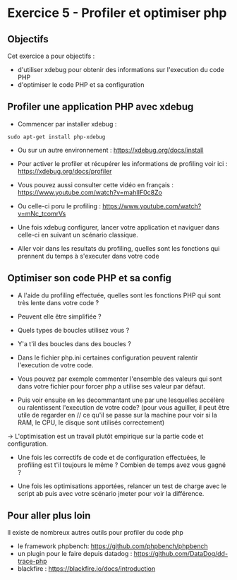 # Exercice 5 - Profiler et optimiser php

## Objectifs

Cet exercice a pour objectifs : 
* d'utiliser xdebug pour obtenir des informations sur l'execution du code PHP
* d'optimiser le code PHP et sa configuration

## Profiler une application PHP avec xdebug

* Commencer par installer xdebug : 
```
sudo apt-get install php-xdebug
```
* Ou sur un autre environnement : https://xdebug.org/docs/install 
* Pour activer le profiler et récupérer les informations de profiling voir ici : https://xdebug.org/docs/profiler 
* Vous pouvez aussi consulter cette vidéo en français : https://www.youtube.com/watch?v=mahIIF0c8Zo 
* Ou celle-ci poru le profiling : https://www.youtube.com/watch?v=mNc_tcomrVs 

* Une fois xdebug configurer, lancer votre application et naviguer dans celle-ci en suivant un scénario classique.
* Aller voir dans les resultats du profiling, quelles sont les fonctions qui prennent du temps à s'executer dans votre code 

## Optimiser son code PHP et sa config

* A l'aide du profiling effectuée, quelles sont les fonctions PHP qui sont très lente dans votre code ?
* Peuvent elle être simplifiée ? 
* Quels types de boucles utilisez vous ?
* Y'a t'il des boucles dans des boucles ?

* Dans le fichier php.ini certaines configuration peuvent ralentir l'execution de votre code. 
* Vous pouvez par exemple commenter l'ensemble des valeurs qui sont dans votre fichier pour forcer php a utilise ses valeur par défaut. 
* Puis voir ensuite en les decommantant une par une lesquelles accélère ou ralentissent l'execution de votre code? (pour vous aguiller, il peut être utile de regarder en // ce qu'il se passe sur la machine pour voir si la RAM, le CPU, le disque sont utilisés correctement)

-> L'optimisation est un travail plutôt empirique sur la partie code et configuration.

* Une fois les correctifs de code et de configuration effectuées, le profiling est t'il toujours le même ? Combien de temps avez vous gagné ?

* Une fois les optimisations apportées, relancer un test de charge avec le script ab puis avec votre scénario jmeter pour voir la différence. 

## Pour aller plus loin 

Il existe de nombreux autres outils pour profiler du code php 
* le framework phpbench: https://github.com/phpbench/phpbench
* un plugin pour le faire depuis datadog : https://github.com/DataDog/dd-trace-php 
* blackfire : https://blackfire.io/docs/introduction
